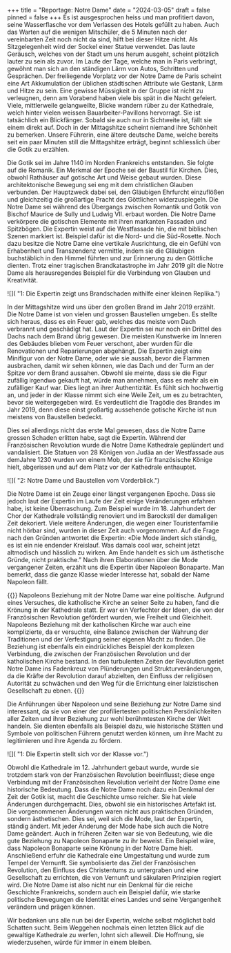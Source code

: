 +++
title = "Reportage: Notre Dame"
date = "2024-03-05"
draft = false
pinned = false
+++
Es ist ausgesprochen heiss und man profitiert davon, seine Wasserflasche vor dem Verlassen des Hotels gefüllt zu haben. Auch das Warten auf die wenigen Mitschüler, die 5 Minuten nach der vereinbarten Zeit noch nicht da sind, hilft bei dieser Hitze nicht. Als Sitzgelegenheit wird der Sockel einer Statue verwendet. Das laute Geräusch, welches von der Stadt um uns herum ausgeht, scheint plötzlich lauter zu sein als zuvor. Im Laufe der Tage, welche man in Paris verbringt, gewöhnt man sich an den ständigen Lärm von Autos, Schritten und Gesprächen. Der freiliegende Vorplatz vor der Notre Dame de Paris scheint eine Art Akkumulation der üblichen städtischen Attribute wie Gestank, Lärm und Hitze zu sein. Eine gewisse Müssigkeit in der Gruppe ist nicht zu verleugnen, denn am Vorabend haben viele bis spät in die Nacht gefeiert. Viele, mittlerweile gelangweilte, Blicke wandern rüber zu der Kathedrale, welch hinter vielen weissen Bauarbeiter-Pavillons hervorragt. Sie ist tatsächlich ein Blickfänger. Sobald sie auch nur in Sichtweite ist, fällt sie einem direkt auf. Doch in der Mittagshitze scheint niemand ihre Schönheit zu bemerken. Unsere Führerin, eine ältere deutsche Dame, welche bereits seit ein paar Minuten still die Mittagshitze erträgt, beginnt schliesslich über die Gotik zu erzählen.

Die Gotik sei im Jahre 1140 im Norden Frankreichs entstanden. Sie folgte auf die Romanik. Ein Merkmal der Epoche sei der Baustil für Kirchen. Dies, obwohl Rathäuser auf gotische Art und Weise gebaut wurden. Diese architektonische Bewegung sei eng mit dem christlichen Glauben verbunden. Der Hauptzweck dabei sei, den Gläubigen Ehrfurcht einzuflößen und gleichzeitig die großartige Pracht des Göttlichen widerzuspiegeln. Die Notre Dame sei während des Übergangs zwischen Romantik und Gotik von Bischof Maurice de Sully und Ludwig VII. erbaut worden. Die Notre Dame verkörpere die gotischen Elemente mit ihren markanten Fassaden und Spitzbögen. Die Expertin weist auf die Westfassade hin, die mit biblischen Szenen markiert ist. Beispiel dafür ist die Nord- und die Süd-Rosette. Noch dazu besitze die Notre Dame eine vertikale Ausrichtung, die ein Gefühl von Erhabenheit und Transzendenz vermittle, indem sie die Gläubigen buchstäblich in den Himmel führten und zur Erinnerung zu den Göttliche dienten. Trotz einer tragischen Brandkatastrophe im Jahr 2019 gilt die Notre Dame als herausregendes Beispiel für die Verbindung von Glauben und Kreativität.

![]( "1: Die Expertin zeigt uns Brandschaden mithilfe einer kleinen Replika.")

In der Mittagshitze wird uns über den großen Brand im Jahr 2019 erzählt. Die Notre Dame ist von vielen und grossen Baustellen umgeben. Es stellte sich heraus, dass es ein Feuer gab, welches das meiste vom Dach verbrannt und geschädigt hat. Laut der Expertin sei nur noch ein Drittel des Dachs nach dem Brand übrig gewesen. Die meisten Kunstwerke im Inneren des Gebäudes blieben vom Feuer verschont, aber wurden für die Renovationen und Reparierungen abgehängt. Die Expertin zeigt eine Minifigur von der Notre Dame, oder wie sie aussah, bevor die Flammen ausbrachen, damit wir sehen können, wie das Dach und der Turm an der Spitze vor dem Brand aussahen. Obwohl sie meinte, dass sie die Figur zufällig irgendwo gekauft hat, würde man annehmen, dass es mehr als ein zufälliger Kauf war. Dies liegt an ihrer Authentizität. Es fühlt sich hochwertig an, und jeder in der Klasse nimmt sich eine Weile Zeit, um es zu betrachten, bevor sie weitergegeben wird. Es verdeutlicht die Tragödie des Brandes im Jahr 2019, denn diese einst großartig aussehende gotische Kirche ist nun meistens von Baustellen bedeckt. 

Dies sei allerdings nicht das erste Mal gewesen, dass die Notre Dame grossen Schaden erlitten habe, sagt die Expertin. Während der Französischen Revolution wurde die Notre Dame Kathedrale geplündert und vandalisiert. Die Statuen von 28 Königen von Judäa an der Westfassade aus demJahre 1230 wurden von einem Mob, der sie für französische Könige hielt, abgerissen und auf dem Platz vor der Kathedrale enthauptet.

![]( "2: Notre Dame und Baustellen vom Vorderblick.")

Die Notre Dame ist ein Zeuge einer längst vergangenen Epoche. Dass sie jedoch laut der Expertin im Laufe der Zeit einige Veränderungen erfahren habe, ist keine Überraschung. Zum Beispiel wurde im 18. Jahrhundert der Chor der Kathedrale vollständig renoviert und im Barockstil der damaligen Zeit dekoriert. Viele weitere Änderungen, die wegen einer Touristenfamilie nicht hörbar sind, wurden in dieser Zeit auch vorgenommen. Auf die Frage nach den Gründen antwortet die Expertin: «Die Mode ändert sich ständig, es ist ein nie endender Kreislauf. Was damals cool war, scheint jetzt altmodisch und hässlich zu wirken. Am Ende handelt es sich um ästhetische Gründe, nicht praktische.” Nach ihren Elaborationen über die Mode vergangener Zeiten, erzählt uns die Expertin über Napoleon Bonaparte. Man bemerkt, dass die ganze Klasse wieder Interesse hat, sobald der Name Napoleon fällt.

{{<box>}}
Napoleons Beziehung mit der Notre Dame war eine politische. Aufgrund eines Versuches, die katholische Kirche an seiner Seite zu haben, fand die Krönung in der Kathedrale statt. Er war ein Verfechter der Ideen, die von der Französischen Revolution gefördert wurden, wie Freiheit und Gleichheit. Napoleons Beziehung mit der katholischen Kirche war auch eine komplizierte, da er versuchte, eine Balance zwischen der Wahrung der Traditionen und der Verfestigung seiner eigenen Macht zu finden. Die Beziehung ist ebenfalls ein eindrückliches Beispiel der komplexen Verbindung, die zwischen der Französischen Revolution und der katholischen Kirche bestand. In den turbulenten Zeiten der Revolution geriet Notre Dame ins Fadenkreuz von Plünderungen und Strukturveränderungen, da die Kräfte der Revolution darauf abzielten, den Einfluss der religiösen Autorität zu schwächen und den Weg für die Errichtung einer laizistischen Gesellschaft zu ebnen.
{{</box>}}

Die Anführungen über Napoleon und seine Beziehung zur Notre Dame sind interessant, da sie von einer der profiliertesten politischen Persönlichkeiten aller Zeiten und ihrer Beziehung zur wohl berühmtesten Kirche der Welt handeln. Sie dienten ebenfalls als Beispiel dazu, wie historische Stätten und Symbole von politischen Führern genutzt werden können, um ihre Macht zu legitimieren und ihre Agenda zu fördern.

![]( "1: Die Expertin stellt sich vor der Klasse vor.")

Obwohl die Kathedrale im 12. Jahrhundert gebaut wurde, wurde sie trotzdem stark von der Französischen Revolution beeinflusst; diese enge Verbindung mit der Französischen Revolution verleiht der Notre Dame eine historische Bedeutung. Dass die Notre Dame noch dazu ein Denkmal der Zeit der Gotik ist, macht die Geschichte umso reicher. Sie hat viele Änderungen durchgemacht. Dies, obwohl sie ein historisches Artefakt ist. Die vorgenommenen Änderungen waren nicht aus praktischen Gründen, sondern ästhetischen. Dies sei, weil sich die Mode, laut der Expertin, ständig ändert. Mit jeder Änderung der Mode habe sich auch die Notre Dame geändert. Auch in früheren Zeiten war sie von Bedeutung, wie die gute Beziehung zu Napoleon Bonaparte zu ihr beweist. Ein Beispiel wäre, dass Napoleon Bonaparte seine Krönung in der Notre Dame hielt. Anschließend erfuhr die Kathedrale eine Umgestaltung und wurde zum Tempel der Vernunft. Sie symbolisierte das Ziel der Französischen Revolution, den Einfluss des Christentums zu untergraben und eine Gesellschaft zu errichten, die von Vernunft und säkularen Prinzipien regiert wird. Die Notre Dame ist also nicht nur ein Denkmal für die reiche Geschichte Frankreichs, sondern auch ein Beispiel dafür, wie starke politische Bewegungen die Identität eines Landes und seine Vergangenheit verändern und prägen können.

Wir bedanken uns alle nun bei der Expertin, welche selbst möglichst bald Schatten sucht. Beim Weggehen nochmals einen letzten Blick auf die gewaltige Kathedrale zu werfen, lohnt sich alleweil. Die Hoffnung, sie wiederzusehen, würde für immer in einem bleiben.